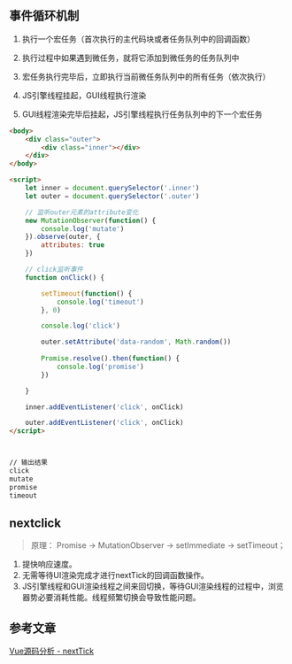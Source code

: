 ## 事件循环机制

1. 执行一个宏任务（首次执行的主代码块或者任务队列中的回调函数）

2. 执行过程中如果遇到微任务，就将它添加到微任务的任务队列中

3. 宏任务执行完毕后，立即执行当前微任务队列中的所有任务（依次执行）

4. JS引擎线程挂起，GUI线程执行渲染

5. GUI线程渲染完毕后挂起，JS引擎线程执行任务队列中的下一个宏任务

```html
<body>
    <div class="outer">
        <div class="inner"></div>
    </div>
</body>

<script>
    let inner = document.querySelector('.inner')
    let outer = document.querySelector('.outer')

    // 监听outer元素的attribute变化
    new MutationObserver(function() {
        console.log('mutate')
    }).observe(outer, {
        attributes: true
    })

    // click监听事件
    function onClick() {

        setTimeout(function() {
            console.log('timeout')
        }, 0)

        console.log('click')

        outer.setAttribute('data-random', Math.random())
        
        Promise.resolve().then(function() {
            console.log('promise')
        })

    }

    inner.addEventListener('click', onClick)

    outer.addEventListener('click', onClick)
</script>



// 输出结果 
click
mutate
promise
timeout

```

## nextclick


> 原理： Promise -> MutationObserver -> setImmediate -> setTimeout；

1. 提快响应速度。
2. 无需等待UI渲染完成才进行nextTick的回调函数操作。
3. JS引擎线程和GUI渲染线程之间来回切换，等待GUI渲染线程的过程中，浏览器势必要消耗性能。线程频繁切换会导致性能问题。





## 参考文章

[Vue源码分析 - nextTick](https://github.com/ziyi2/ziyi2.github.io/issues/5)